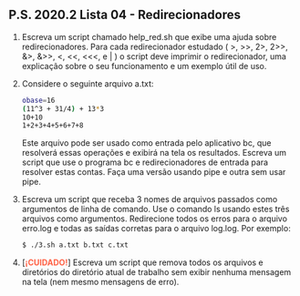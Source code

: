 ## P.S. 2020.2 Lista 04 - Redirecionadores

1. Escreva um script chamado help_red.sh que exibe uma ajuda sobre redirecionadores. Para cada redirecionador estudado ( >, >>, 2>, 2>>, &>, &>>, <, <<, <<<, e | ) o script deve imprimir o redirecionador, uma explicação sobre o seu funcionamento e um exemplo útil de uso.


2. Considere o seguinte arquivo a.txt:

    ```sh
    obase=16
    (11^3 + 31/4) + 13*3
    10+10
    1+2+3+4+5+6+7+8
    ```
   
    Este arquivo pode ser usado como entrada pelo aplicativo bc, que resolverá essas operações e exibirá na tela os resultados. Escreva um script que use o programa bc e redirecionadores de entrada para resolver estas contas. Faça uma versão usando pipe e outra sem usar pipe.


3. Escreva um script que receba 3 nomes de arquivos passados como argumentos de linha de comando. Use o comando ls usando estes três arquivos como argumentos. Redirecione todos os erros para o arquivo erro.log e todas as saídas corretas para o arquivo log.log. Por exemplo:

    ```sh
    $ ./3.sh a.txt b.txt c.txt
    ```


4. [<b style="color:Tomato">¡CUIDADO!</b>] Escreva um script que remova todos os arquivos e diretórios do diretório atual de trabalho sem exibir nenhuma mensagem na tela (nem mesmo mensagens de erro). 


